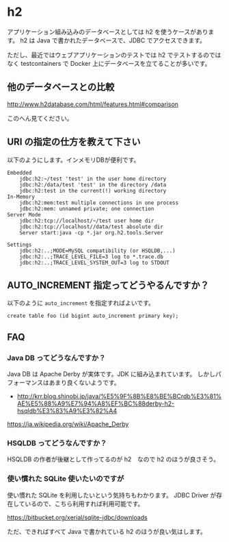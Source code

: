 # h2

アプリケーション組み込みのデータベースとしては h2 を使うケースがあります。
h2 は Java で書かれたデータベースで、JDBC でアクセスできます。

ただし、最近ではウェブアプリケーションのテストでは h2 でテストするのではなく testcontainers で Docker 上にデータベースを立てることが多いです。

## 他のデータベースとの比較

http://www.h2database.com/html/features.html#comparison

このへん見てください。

## URI の指定の仕方を教えて下さい

以下のようにします。インメモリDBが便利です。

    Embedded
        jdbc:h2:~/test 'test' in the user home directory
        jdbc:h2:/data/test 'test' in the directory /data
        jdbc:h2:test in the current(!) working directory
    In-Memory
        jdbc:h2:mem:test multiple connections in one process
        jdbc:h2:mem: unnamed private; one connection
    Server Mode
        jdbc:h2:tcp://localhost/~/test user home dir
        jdbc:h2:tcp://localhost//data/test absolute dir
        Server start:java -cp *.jar org.h2.tools.Server
    
    Settings
        jdbc:h2:..;MODE=MySQL compatibility (or HSQLDB,...)
        jdbc:h2:..;TRACE_LEVEL_FILE=3 log to *.trace.db
        jdbc:h2:..;TRACE_LEVEL_SYSTEM_OUT=3 log to STDOUT

## AUTO_INCREMENT 指定ってどうやるんですか？

以下のように `auto_increment` を指定すればよいです。

    create table foo (id bigint auto_increment primary key); 

## FAQ

### Java DB ってどうなんですか？

Java DB は Apache Derby が実体です。JDK に組み込まれています。
しかしパフォーマンスはあまり良くないようです。

 * http://krr.blog.shinobi.jp/java/%E5%9F%8B%E8%BE%BCrdb%E3%81%AE%E5%88%A9%E7%94%A8%EF%BC%88derby-h2-hsqldb%E3%83%A9%E3%82%A4

https://ja.wikipedia.org/wiki/Apache_Derby

### HSQLDB ってどうなんですか？
 
HSQLDB の作者が後継として作ってるのが h2　なので h2 のほうが良さそう。

### 使い慣れた SQLite 使いたいのですが

使い慣れた SQLite を利用したいという気持ちもわかります。
JDBC Driver が存在しているので、こちら利用すれば利用可能です。

https://bitbucket.org/xerial/sqlite-jdbc/downloads

ただ、できればすべて Java で書かれている h2 のほうが良い気はします。
